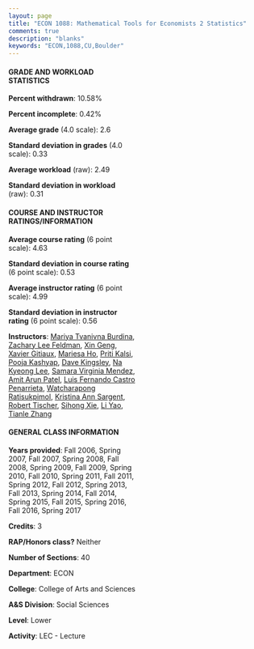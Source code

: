 ```yaml
---
layout: page
title: "ECON 1088: Mathematical Tools for Economists 2 Statistics"
comments: true
description: "blanks"
keywords: "ECON,1088,CU,Boulder"
---
```

<head>
<script src="https://ajax.googleapis.com/ajax/libs/jquery/2.1.3/jquery.min.js"></script>
<script src="https://dl.dropboxusercontent.com/s/pc42nxpaw1ea4o9/highcharts.js?dl=0"></script>
<!-- <script src="../assets/js/highcharts.js"></script> -->
<style type="text/css">@font-face {
	font-family: "Bebas Neue";
	src: url(https://www.filehosting.org/file/details/544349/BebasNeue Regular.otf) format("opentype");
	}
	h1.Bebas { 
		font-family: "Bebas Neue", Verdana, Tahoma;
	}
</style>
</head>
<body>
	<div id="container" style="float: right; width: 45%; height: 88%; margin-left: 2.5%; margin-right: 2.5%;"></div>
	<script language="JavaScript">
		$(document).ready(function() {
		var chart = {type: 'column'};
		var title = {text: 'Grade Distribution'};
		var xAxis = {categories: ['A','B','C','D','F'],crosshair: true};
		var yAxis = {min: 0,title: {text: 'Percentage'}};
		var tooltip = {headerFormat: '<center><b><span style="font-size:20px">{point.key}</span></b></center>',
		               pointFormat: '<td style="padding:0"><b>{point.y:.1f}%</b></td>',
		               footerFormat: '</table>',shared: true,useHTML: true};
		var plotOptions = {column: {pointPadding: 0.0,borderWidth: 0}};  
		var credits = {enabled: false};var series= [{name: 'Percent',data: [27.58,32.61,23.53,8.16,8.11,]}];
		var json = {};
		json.chart = chart;
		json.title = title;
		json.tooltip = tooltip;
		json.xAxis = xAxis;
		json.yAxis = yAxis;  
		json.series = series;
		json.plotOptions = plotOptions;  
		json.credits = credits;
		$('#container').highcharts(json);
	});
	</script>
</body>
			   
#### GRADE AND WORKLOAD STATISTICS

**Percent withdrawn**: 10.58%

**Percent incomplete**: 0.42%

**Average grade** (4.0 scale): 2.6

**Standard deviation in grades** (4.0 scale): 0.33

**Average workload** (raw): 2.49

**Standard deviation in workload** (raw): 0.31

#### COURSE AND INSTRUCTOR RATINGS/INFORMATION

**Average course rating** (6 point scale): 4.63

**Standard deviation in course rating** (6 point scale): 0.53

**Average instructor rating** (6 point scale): 4.99

**Standard deviation in instructor rating** (6 point scale): 0.56

**Instructors**: <a href='../../instructors/Mariya_Tvanivna_Burdina'>Mariya Tvanivna Burdina</a>, <a href='../../instructors/Zachary_Lee_Feldman'>Zachary Lee Feldman</a>, <a href='../../instructors/Xin_Geng'>Xin Geng</a>, <a href='../../instructors/Xavier_Gitiaux'>Xavier Gitiaux</a>, <a href='../../instructors/Mariesa_Ho'>Mariesa Ho</a>, <a href='../../instructors/Priti_Kalsi'>Priti Kalsi</a>, <a href='../../instructors/Pooja_Kashyap'>Pooja Kashyap</a>, <a href='../../instructors/Dave_Kingsley'>Dave Kingsley</a>, <a href='../../instructors/Na_Kyeong_Lee'>Na Kyeong Lee</a>, <a href='../../instructors/Samara_Virginia_Mendez'>Samara Virginia Mendez</a>, <a href='../../instructors/Amit_Arun_Patel'>Amit Arun Patel</a>, <a href='../../instructors/Luis_Fernando_Castro_Penarrieta'>Luis Fernando Castro Penarrieta</a>, <a href='../../instructors/Watcharapong_Ratisukpimol'>Watcharapong Ratisukpimol</a>, <a href='../../instructors/Kristina_Ann_Sargent'>Kristina Ann Sargent</a>, <a href='../../instructors/Robert_Tischer'>Robert Tischer</a>, <a href='../../instructors/Sihong_Xie'>Sihong Xie</a>, <a href='../../instructors/Li_Yao'>Li Yao</a>, <a href='../../instructors/Tianle_Zhang'>Tianle Zhang</a>

#### GENERAL CLASS INFORMATION

**Years provided**: Fall 2006, Spring 2007, Fall 2007, Spring 2008, Fall 2008, Spring 2009, Fall 2009, Spring 2010, Fall 2010, Spring 2011, Fall 2011, Spring 2012, Fall 2012, Spring 2013, Fall 2013, Spring 2014, Fall 2014, Spring 2015, Fall 2015, Spring 2016, Fall 2016, Spring 2017

**Credits**: 3

**RAP/Honors class?** Neither

**Number of Sections**: 40

**Department**: ECON

**College**: College of Arts and Sciences

**A&S Division**: Social Sciences

**Level**: Lower

**Activity**: LEC - Lecture
